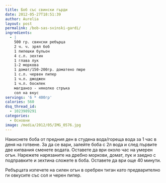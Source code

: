 ```yaml
---
title: Боб със свински гърди
date: 2012-05-27T18:51:39
author: Aurelia
layout: post
permalink: /bob-sas-svinski-gardi/
ingredients:
  - |
    500 гр. свински ребърца
    2 ч. ч. зрял боб
    1 пилешки бульон
    4 с.л. зехтин
    1 глава лук
    1-2 моркова
    1 домат/150-200гр. доматено пюре
    1 с.л. червен пипер
    1 ч.л. джоджен
    1 ч.л. босилек
    магданоз - няколко стръка
    сол на вкус
servings: '6 * 400гр'
calories: 560
dsq_thread_id:
  - 1023989291
categories:
  - Основни
image: /media/2012/05/IMG_0576.jpg
---
```

Накиснете боба от предния ден в студена вода/гореща вода за 1 час в деня на готвене. За да се вари, залейте боба с 2л вода и след първите две кипвания сменете водата. Оставете да ври около час на умерен огън. Нарежете нарязаните на дребно моркови, домат, лук и заедно с подправките и зехтина сложете в боба. Оставете да ври още 40 минути.

Ребърцата изпечете на силен огън в оребрен тиган като предварително ги овкусите със сол и черен пипер.